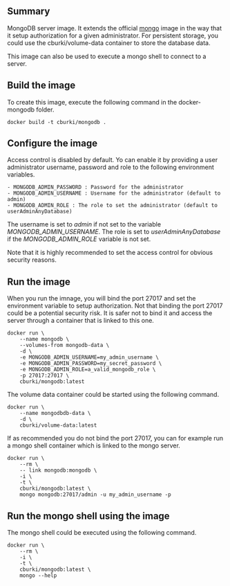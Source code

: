 Summary
-------

MongoDB server image. It extends the official [mongo](https://hub.docker.com/_/mongo/)
image in the way that it setup authorization for a given administrator. For 
persistent storage, you could use the cburki/volume-data container to store the
database data.

This image can also be used to execute a mongo shell to connect to a server.


Build the image
---------------

To create this image, execute the following command in the docker-mongodb folder.

    docker build -t cburki/mongodb .


Configure the image
-------------------

Access control is disabled by default. Yo can enable it by providing a user
administrator username, password and role to the following environment variables.

    - MONGODB_ADMIN_PASSWORD : Password for the administrator
    - MONGODB_ADMIN_USERNAME : Username for the administrator (default to admin)
    - MONGODB_ADMIN_ROLE : The role to set the administrator (default to userAdminAnyDatabase)

The username is set to *admin* if not set to the variable *MONGODB_ADMIN_USERNAME*.
The role is set to *userAdminAnyDatabase* if the *MONGODB_ADMIN_ROLE* variable
is not set.

Note that it is highly recommended to set the access control for obvious security
reasons.


Run the image
-------------

When you run the imnage, you will bind the port 27017 and set the environment
variable to setup authorization. Not that binding the port 27017 could be a
potential security risk. It is safer not to bind it and access the server
through a container that is linked to this one.

    docker run \
        --name mongodb \
        --volumes-from mongodb-data \
        -d \
        -e MONGODB_ADMIN_USERNAME=my_admin_username \
        -e MONGODB_ADMIN_PASSWORD=my_secret_password \
        -e MONGODB_ADMIN_ROLE=a_valid_mongodb_role \
        -p 27017:27017 \
        cburki/mongodb:latest

The volume data container could be started using the following command.

    docker run \
        --name mongodbdb-data \
        -d \
        cburki/volume-data:latest

If as recommended you do not bind the port 27017, you can for example run a
mongo shell container which is linked to the mongo server.

    docker run \
        --rm \
        -- link mongodb:mongodb \
        -i \
        -t \
        cburki/mongodb:latest \
        mongo mongodb:27017/admin -u my_admin_username -p


Run the mongo shell using the image
-----------------------------------

The mongo shell could be executed using the following command.

    docker run \
        --rm \
        -i \
        -t \
        cburki/mongodb:latest \
        mongo --help
